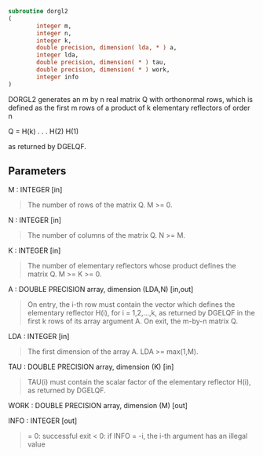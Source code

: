 ```fortran
subroutine dorgl2
(
        integer m,
        integer n,
        integer k,
        double precision, dimension( lda, * ) a,
        integer lda,
        double precision, dimension( * ) tau,
        double precision, dimension( * ) work,
        integer info
)
```

DORGL2 generates an m by n real matrix Q with orthonormal rows,
which is defined as the first m rows of a product of k elementary
reflectors of order n

Q  =  H(k) . . . H(2) H(1)

as returned by DGELQF.

## Parameters
M : INTEGER [in]
> The number of rows of the matrix Q. M >= 0.

N : INTEGER [in]
> The number of columns of the matrix Q. N >= M.

K : INTEGER [in]
> The number of elementary reflectors whose product defines the
> matrix Q. M >= K >= 0.

A : DOUBLE PRECISION array, dimension (LDA,N) [in,out]
> On entry, the i-th row must contain the vector which defines
> the elementary reflector H(i), for i = 1,2,...,k, as returned
> by DGELQF in the first k rows of its array argument A.
> On exit, the m-by-n matrix Q.

LDA : INTEGER [in]
> The first dimension of the array A. LDA >= max(1,M).

TAU : DOUBLE PRECISION array, dimension (K) [in]
> TAU(i) must contain the scalar factor of the elementary
> reflector H(i), as returned by DGELQF.

WORK : DOUBLE PRECISION array, dimension (M) [out]

INFO : INTEGER [out]
> = 0: successful exit
> < 0: if INFO = -i, the i-th argument has an illegal value
